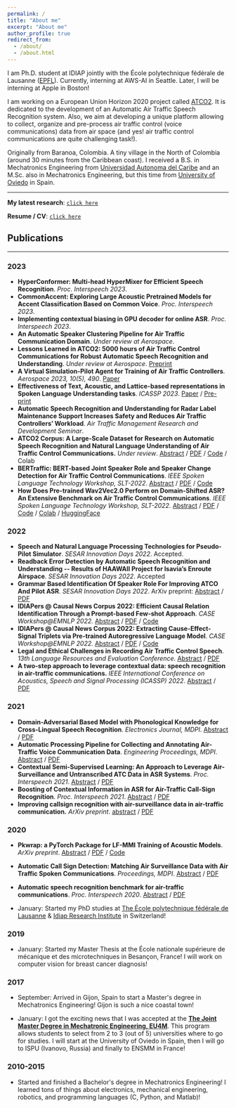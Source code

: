 ```yaml
---
permalink: /
title: "About me"
excerpt: "About me"
author_profile: true
redirect_from: 
  - /about/
  - /about.html
---
```


I am Ph.D. student at IDIAP jointly with the École polytechnique fédérale de Lausanne ([EPFL](https://www.epfl.ch/en/)). 
Currently, interning at AWS-AI in Seattle. Later, I will be interning at Apple in Boston!

I am working on a European Union Horizon 2020 project called [ATCO2](https://www.atco2.org/). It is dedicated to the development of an Automatic Air Traffic Speech Recognition system. Also, we aim at developing a unique platform allowing to collect, organize and pre-process air traffic control (voice communications) data from air space (and yes! air traffic control communications are quite challenging task!).


Originally from Baranoa, Colombia. A tiny village in the North of Colombia (around 30 minutes from the Caribbean coast). I received a B.S. in Mechatronics Engineering from [Universidad Autonoma del Caribe](https://www.uac.edu.co/) and an M.Sc. also in Mechatronics Engineering, but this time from [University of Oviedo](https://www.uniovi.es/en) in Spain. 

---
**My latest research**: [`click here`](/publications/)

**Resume / CV**: [`click here`](/cv/)


## Publications
---

### 2023

- **HyperConformer: Multi-head HyperMixer for Efficient Speech Recognition**. *Proc. Interspeech 2023*.
- **CommonAccent: Exploring Large Acoustic Pretrained Models for Accent Classification Based on Common Voice**. *Proc. Interspeech 2023*.
- **Implementing contextual biasing in GPU decoder for online ASR**. *Proc. Interspeech 2023*.
- **An Automatic Speaker Clustering Pipeline for Air Traffic Communication Domain**. *Under review at Aerospace*.
- **Lessons Learned in ATCO2: 5000 hours of Air Traffic Control Communications for Robust Automatic Speech Recognition and Understanding**. *Under review at Aerospace*. [Preprint](https://arxiv.org/abs/2305.01155)
- **A Virtual Simulation-Pilot Agent for Training of Air Traffic Controllers**. *Aerospace 2023, 10(5), 490*. [Paper](https://www.mdpi.com/2226-4310/10/5/490)
- **Effectiveness of Text, Acoustic, and Lattice-based representations in Spoken Language Understanding tasks**. *ICASSP 2023*. [Paper](https://ieeexplore.ieee.org/abstract/document/10095168/) / [Pre-print](https://arxiv.org/abs/2212.08489)
- **Automatic Speech Recognition and Understanding for Radar Label Maintenance Support Increases Safety and Reduces Air Traffic Controllers’ Workload**. *Air Traffic Management Research and Development Seminar*. 
- **ATCO2 Corpus: A Large-Scale Dataset for Research on Automatic Speech Recognition and Natural Language Understanding of Air Traffic Control Communications.** *Under review*. [Abstract](https://arxiv.org/abs/2211.04054) / [PDF](https://arxiv.org/pdf/2211.04054.pdf) / [Code](https://github.com/idiap/atco2-corpus) / Colab
- **BERTraffic: BERT-based Joint Speaker Role and Speaker Change Detection for Air Traffic Control Communications**. *IEEE Spoken Language Technology Workshop, SLT-2022*. [Abstract](https://arxiv.org/abs/2110.05781) / [PDF](https://arxiv.org/pdf/2110.05781.pdf) / [Code](https://github.com/idiap/bert-text-diarization-atc)
- **How Does Pre-trained Wav2Vec2.0 Perform on Domain-Shifted ASR? An Extensive Benchmark on Air Traffic Control Communications**. *IEEE Spoken Language Technology Workshop, SLT-2022.* [Abstract](https://arxiv.org/abs/2203.16822) / [PDF](https://arxiv.org/pdf/2203.16822.pdf) / [Code](https://github.com/idiap/w2v2-air-traffic) / [Colab](https://colab.research.google.com/github/idiap/w2v2-air-traffic/blob/main/src/eval_xlsr_atc_model.ipynb) / [HuggingFace](https://huggingface.co/Jzuluaga/wav2vec2-large-960h-lv60-self-en-atc-atcosim)


### 2022

- **Speech and Natural Language Processing Technologies for Pseudo-Pilot Simulator**. *SESAR Innovation Days 2022*. Accepted.
- **Readback Error Detection by Automatic Speech Recognition and Understanding -- Results of HAAWAII Project for Isavia’s Enroute Airspace**. *SESAR Innovation Days 2022*. Accepted
- **Grammar Based Identification Of Speaker Role For Improving ATCO And Pilot ASR**. *SESAR Innovation Days 2022*. ArXiv preprint: [Abstract](https://arxiv.org/abs/2108.12175) / [PDF](https://arxiv.org/pdf/2108.12175.pdf)
- **IDIAPers @ Causal News Corpus 2022: Efficient Causal Relation Identification Through a Prompt-based Few-shot Approach**. *CASE Workshop@EMNLP 2022.* [Abstract](https://arxiv.org/abs/2209.03895) / [PDF](https://arxiv.org/pdf/2209.03895.pdf) / [Code](https://github.com/idiap/cncsharedtask)
- **IDIAPers @ Causal News Corpus 2022: Extracting Cause-Effect-Signal Triplets via Pre-trained Autoregressive Language Model**. *CASE Workshop@EMNLP 2022.* [Abstract](https://arxiv.org/abs/2209.03891) / [PDF](https://arxiv.org/pdf/2209.03891.pdf) / [Code](https://github.com/idiap/cncsharedtask)
- **Legal and Ethical Challenges in Recording Air Traffic Control Speech**. *13th Language Resources and Evaluation Conference*. [Abstract](https://aclanthology.org/2022.legal-1.14/) / [PDF](https://aclanthology.org/2022.legal-1.14.pdf)
- **A two-step approach to leverage contextual data: speech recognition in air-traffic communications.** *IEEE International Conference on Acoustics, Speech and Signal Processing (ICASSP) 2022*. [Abstract](https://arxiv.org/abs/2202.03725) / [PDF](https://arxiv.org/pdf/2202.03725.pdf)

### 2021

- **Domain-Adversarial Based Model with Phonological Knowledge for Cross-Lingual Speech Recognition**. *Electronics Journal, MDPI*. [Abstract](https://www.mdpi.com/2079-9292/10/24/3172) / [PDF](https://www.mdpi.com/2079-9292/10/24/3172/pdf?version=1639986773)
- **Automatic Processing Pipeline for Collecting and Annotating Air-Traffic Voice Communication Data**. *Engineering Proceedings, MDPI*. [Abstract](https://www.mdpi.com/2673-4591/13/1/8) / [PDF](https://www.mdpi.com/2673-4591/13/1/8/pdf?version=1641268696)
- **Contextual Semi-Supervised Learning: An Approach to Leverage Air-Surveillance and Untranscribed ATC Data in ASR Systems**. *Proc. Interspeech 2021*. [Abstract](https://www.isca-speech.org/archive/interspeech_2021/zuluagagomez21_interspeech.html) / [PDF](https://www.isca-speech.org/archive/pdfs/interspeech_2021/zuluagagomez21_interspeech.pdf)
- **Boosting of Contextual Information in ASR for Air-Traffic Call-Sign Recognition**. *Proc. Interspeech 2021*. [Abstract](https://www.isca-speech.org/archive/interspeech_2021/kocour21_interspeech.html) / [PDF](https://www.isca-speech.org/archive/pdfs/interspeech_2021/kocour21_interspeech.pdf)
- **Improving callsign recognition with air-surveillance data in air-traffic communication.** *ArXiv preprint*. [abstract](https://arxiv.org/abs/2108.12156) / [PDF](https://arxiv.org/pdf/2108.12156.pdf)

### 2020

- **Pkwrap: a PyTorch Package for LF-MMI Training of Acoustic Models**. *ArXiv preprint*. [Abstract](https://arxiv.org/abs/2010.03466) / [PDF](https://arxiv.org/pdf/2010.03466.pdf) / [Code](https://github.com/idiap/pkwrap)
- **Automatic Call Sign Detection: Matching Air Surveillance Data with Air Traffic Spoken Communications**. *Proceedings, MDPI*. [Abstract](https://www.mdpi.com/2504-3900/59/1/14) / [PDF](https://www.mdpi.com/2504-3900/59/1/14/pdf?version=1606993156)
- **Automatic speech recognition benchmark for air-traffic communications**. *Proc. Interspeech 2020*. [Abstract](https://isca-speech.org/archive/interspeech_2020/zuluagagomez20_interspeech.html) / [PDF](https://isca-speech.org/archive/pdfs/interspeech_2020/zuluagagomez20_interspeech.pdf)

- January: Started my PhD studies at [The École polytechnique fédérale de Lausanne](https://www.epfl.ch/en/) & [Idiap Research Institute](https://www.idiap.ch/en) in Switzerland!

### 2019

- January: Started my Master Thesis at the École nationale supérieure de mécanique et des microtechniques in Besançon, France! I will work on computer vision for breast cancer diagnosis! 

### 2017

- September: Arrived in Gijon, Spain to start a Master's degree in Mechatronics Engineering! Gijon is such a nice coastal town! 

- January: I got the exciting news that I was accepted at the [**The Joint Master Degree in Mechatronic Engineering, EU4M**](https://www.eu4m.eu/inicio). This program allows students to select from 2 to 3 (out of 5) universities where to go for studies. I will start at the University of Oviedo in Spain, then I will go to ISPU (Ivanovo, Russia) and finally to ENSMM in France!

### 2010-2015

- Started and finished a Bachelor's degree in Mechatronics Engineering! I learned tons of things about electronics, mechanical engineering, robotics, and programming languages (C, Python, and Matlab)!

